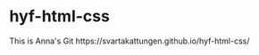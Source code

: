 # hyf-html-css
<html>
  <p> This is Anna's Git  https://svartakattungen.github.io/hyf-html-css/ </p>
</html>
